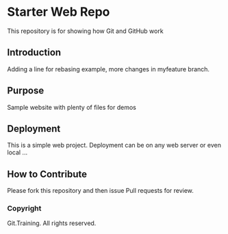 # Starter Web Repo

This repository is for showing how Git and GitHub work

## Introduction
Adding a line for rebasing example, more changes in myfeature branch.

## Purpose

Sample website with plenty of files for demos

## Deployment
This is a simple web project. Deployment can be on any web server or even local ...

## How to Contribute
Please fork this repository and then issue Pull requests for review.

### Copyright
Git.Training. All rights reserved.
